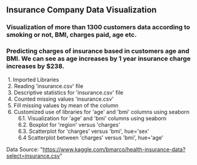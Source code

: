 ## Insurance Company Data Visualization 

### Visualization of more than 1300 customers data according to smoking or not, BMI, charges paid, age etc.
### Predicting charges of insurance based in customers age and BMI. We can see as age increases by 1 year insurance charge increases by $238.

&nbsp;1. Imported Libraries<br/>
&nbsp;2. Reading 'insurance.csv' file <br/>
&nbsp;3. Descriptive statistics for 'insurance.csv' file<br/>
&nbsp;4. Counted missing values 'insurance.csv'<br/>
&nbsp;5. Fill missing values by mean of the column<br/>
&nbsp;6. Customized use of libraries for 'age' and 'bmi' columns using seaborn<br/>
&nbsp;&nbsp;&nbsp;&nbsp;&nbsp;&nbsp;&nbsp;&nbsp;6.1. Visualization for 'age' and 'bmi' columns using seaborn<br/>
&nbsp;&nbsp;&nbsp;&nbsp;&nbsp;&nbsp;&nbsp;&nbsp;6.2. Boxplot for 'region' versus 'charges'<br/>
&nbsp;&nbsp;&nbsp;&nbsp;&nbsp;&nbsp;&nbsp;&nbsp;6.3. Scatterplot for 'charges' versus 'bmi', hue='sex'<br/>
&nbsp;&nbsp;&nbsp;&nbsp;&nbsp;&nbsp;&nbsp;&nbsp;6.4 Scatterplot between 'charges' versus 'bmi', hue='age'<br/>

Data Source: "https://www.kaggle.com/bmarco/health-insurance-data?select=insurance.csv"


